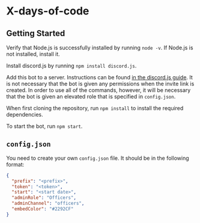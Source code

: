 # X-days-of-code

## Getting Started

Verify that Node.js is successfully installed by running `node -v`. If Node.js is not installed, install it.

Install discord.js by running `npm install discord.js`.

Add this bot to a server. Instructions can be found [in the discord.js guide](https://discordjs.guide/preparations/adding-your-bot-to-servers.html#bot-invite-links). It is not necessary that the bot is given any permissions when the invite link is created. In order to use all of the commands, however, it will be necessary that the bot is given an elevated role that is specified in `config.json`.

When first cloning the repository, run `npm install` to install the required dependencies.

To start the bot, run `npm start`.

## `config.json`

You need to create your own `config.json` file. It should be in the following format:

```json
{
  "prefix": "<prefix>",
  "token": "<token>",
  "start": "<start date>",
  "adminRole": "Officers",
  "adminChannel": "officers",
  "embedColor": "#2292CF"
}
```
